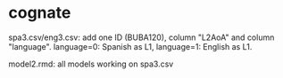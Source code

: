 # cognate
spa3.csv/eng3.csv: add one ID (BUBA120), column "L2AoA"  and column "language". language=0: Spanish as L1, language=1: English as L1.

model2.rmd: all models working on spa3.csv
